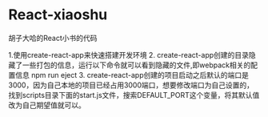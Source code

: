 # React-xiaoshu
胡子大哈的React小书的代码


1.使用create-react-app来快速搭建开发环境
2.	create-react-app创建的目录隐藏了一些打包的信息，运行以下命令就可以看到隐藏的文件,即webpack相关的配置信息
npm run eject
3.	create-react-app创建的项目启动之后默认的端口是3000，因为自己本地的项目已经占用3000端口，想要修改端口为自己设置的，找到scripts目录下面的start.js文件，搜索DEFAULT_PORT这个变量，将其默认值改为自己期望值就可以。
